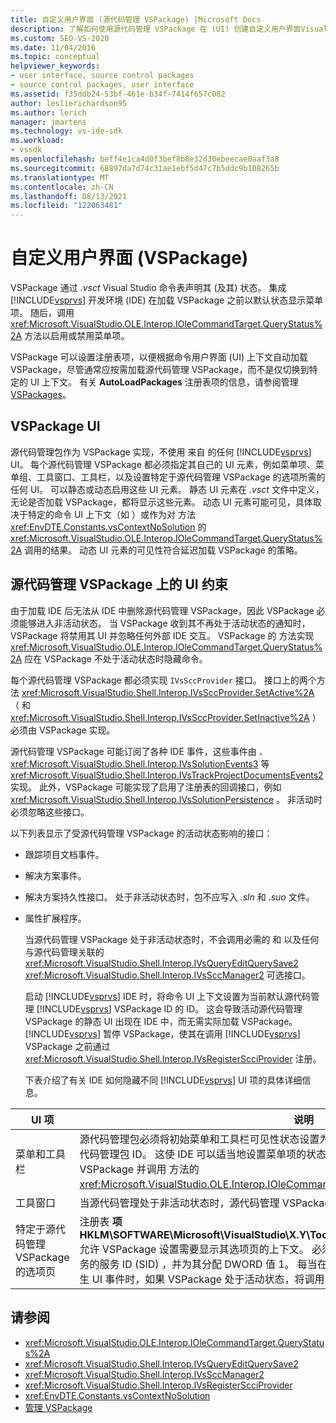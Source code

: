 ```yaml
---
title: 自定义用户界面 (源代码管理 VSPackage) |Microsoft Docs
description: 了解如何使用源代码管理 VSPackage 在 (UI) 创建自定义用户界面Visual Studio VSPackage 来指定 UI 元素。
ms.custom: SEO-VS-2020
ms.date: 11/04/2016
ms.topic: conceptual
helpviewer_keywords:
- user interface, source control packages
- source control packages, user interface
ms.assetid: f35ddb24-53bf-461e-b34f-7414f657c082
author: leslierichardson95
ms.author: lerich
manager: jmartens
ms.technology: vs-ide-sdk
ms.workload:
- vssdk
ms.openlocfilehash: beff4e1ca4d0f3bef8b8e32d30ebeecae0aaf3a8
ms.sourcegitcommit: 68897da7d74c31ae1ebf5d47c7b5ddc9b108265b
ms.translationtype: MT
ms.contentlocale: zh-CN
ms.lasthandoff: 08/13/2021
ms.locfileid: "122063481"
---
```

# <a name="custom-user-interface-source-control-vspackage"></a>自定义用户界面 (VSPackage) 
VSPackage 通过 *.vsct* Visual Studio 命令表声明其 (及其) 状态。 集成 [!INCLUDE[vsprvs](../../code-quality/includes/vsprvs_md.md)] 开发环境 (IDE) 在加载 VSPackage 之前以默认状态显示菜单项。 随后，调用 <xref:Microsoft.VisualStudio.OLE.Interop.IOleCommandTarget.QueryStatus%2A> 方法以启用或禁用菜单项。

 VSPackage 可以设置注册表项，以便根据命令用户界面 (UI) 上下文自动加载 VSPackage，尽管通常应按需加载源代码管理 VSPackage，而不是仅切换到特定的 UI 上下文。 有关 **AutoLoadPackages** 注册表项的信息，请参阅管理 [VSPackages](../../extensibility/managing-vspackages.md)。

## <a name="vspackage-ui"></a>VSPackage UI
 源代码管理包作为 VSPackage 实现，不使用 来自 的任何 [!INCLUDE[vsprvs](../../code-quality/includes/vsprvs_md.md)] UI。 每个源代码管理 VSPackage 都必须指定其自己的 UI 元素，例如菜单项、菜单组、工具窗口、工具栏，以及设置特定于源代码管理 VSPackage 的选项所需的任何 UI。 可以静态或动态启用这些 UI 元素。 静态 UI 元素在 *.vsct* 文件中定义，无论是否加载 VSPackage，都将显示这些元素。 动态 UI 元素可能可见，具体取决于特定的命令 UI 上下文（如 ）或作为对 方法 <xref:EnvDTE.Constants.vsContextNoSolution> 的 <xref:Microsoft.VisualStudio.OLE.Interop.IOleCommandTarget.QueryStatus%2A> 调用的结果。 动态 UI 元素的可见性符合延迟加载 VSPackage 的策略。

## <a name="ui-constraints-on-source-control-vspackages"></a>源代码管理 VSPackage 上的 UI 约束
 由于加载 IDE 后无法从 IDE 中删除源代码管理 VSPackage，因此 VSPackage 必须能够进入非活动状态。 当 VSPackage 收到其不再处于活动状态的通知时，VSPackage 将禁用其 UI 并忽略任何外部 IDE 交互。 VSPackage 的 方法实现 <xref:Microsoft.VisualStudio.OLE.Interop.IOleCommandTarget.QueryStatus%2A> 应在 VSPackage 不处于活动状态时隐藏命令。

 每个源代码管理 VSPackage 都必须实现 `IVsSccProvider` 接口。 接口上的两个方法 <xref:Microsoft.VisualStudio.Shell.Interop.IVsSccProvider.SetActive%2A> （ 和 <xref:Microsoft.VisualStudio.Shell.Interop.IVsSccProvider.SetInactive%2A> ）必须由 VSPackage 实现。

 源代码管理 VSPackage 可能订阅了各种 IDE 事件，这些事件由 、 <xref:Microsoft.VisualStudio.Shell.Interop.IVsSolutionEvents3> 等 <xref:Microsoft.VisualStudio.Shell.Interop.IVsTrackProjectDocumentsEvents2> 实现。 此外，VSPackage 可能实现了启用了注册表的回调接口，例如 <xref:Microsoft.VisualStudio.Shell.Interop.IVsSolutionPersistence> 。 非活动时必须忽略这些接口。

 以下列表显示了受源代码管理 VSPackage 的活动状态影响的接口：

- 跟踪项目文档事件。

- 解决方案事件。

- 解决方案持久性接口。 处于非活动状态时，包不应写入 *.sln* 和 *.suo* 文件。

- 属性扩展程序。

  当源代码管理 VSPackage 处于非活动状态时，不会调用必需的 和 以及任何与源代码管理关联的 <xref:Microsoft.VisualStudio.Shell.Interop.IVsQueryEditQuerySave2> <xref:Microsoft.VisualStudio.Shell.Interop.IVsSccManager2> 可选接口。

  启动 [!INCLUDE[vsprvs](../../code-quality/includes/vsprvs_md.md)] IDE 时，将命令 UI 上下文设置为当前默认源代码管理 [!INCLUDE[vsprvs](../../code-quality/includes/vsprvs_md.md)] VSPackage ID 的 ID。 这会导致活动源代码管理 VSPackage 的静态 UI 出现在 IDE 中，而无需实际加载 VSPackage。 [!INCLUDE[vsprvs](../../code-quality/includes/vsprvs_md.md)] 暂停 VSPackage，使其在调用 [!INCLUDE[vsprvs](../../code-quality/includes/vsprvs_md.md)] VSPackage 之前通过 <xref:Microsoft.VisualStudio.Shell.Interop.IVsRegisterScciProvider> 注册。

  下表介绍了有关 IDE 如何隐藏不同 [!INCLUDE[vsprvs](../../code-quality/includes/vsprvs_md.md)] UI 项的具体详细信息。

| UI 项 | 说明 |
| - | - |
| 菜单和工具栏 | 源代码管理包必须将初始菜单和工具栏可见性状态设置为 *.vsct* 文件的 [VisibilityConstraints](../../extensibility/visibilityconstraints-element.md)节中的源代码管理包 ID。 这使 IDE 可以适当地设置菜单项的状态，而无需加载 [!INCLUDE[vsprvs](../../code-quality/includes/vsprvs_md.md)] VSPackage 并调用 方法的 <xref:Microsoft.VisualStudio.OLE.Interop.IOleCommandTarget.QueryStatus%2A> 实现。 |
| 工具窗口 | 当源代码管理处于非活动状态时，源代码管理 VSPackage 将隐藏它拥有的任何工具窗口。 |
| 特定于源代码管理 VSPackage 的选项页 | 注册表 **项 HKLM\SOFTWARE\Microsoft\VisualStudio\X.Y\ToolsOptionsPages\VisibilityCmdUIContexts** 允许 VSPackage 设置需要显示其选项页的上下文。 必须使用此项下的注册表项，使用源代码管理服务的服务 ID (SID) ，并为其分配 DWORD 值 1。 每当在注册了源代码管理 VSPackage 的上下文中发生 UI 事件时，如果 VSPackage 处于活动状态，将调用 VSPackage。 |

## <a name="see-also"></a>请参阅
- <xref:Microsoft.VisualStudio.OLE.Interop.IOleCommandTarget.QueryStatus%2A>
- <xref:Microsoft.VisualStudio.Shell.Interop.IVsQueryEditQuerySave2>
- <xref:Microsoft.VisualStudio.Shell.Interop.IVsSccManager2>
- <xref:Microsoft.VisualStudio.Shell.Interop.IVsRegisterScciProvider>
- <xref:EnvDTE.Constants.vsContextNoSolution>
- [管理 VSPackage](../../extensibility/managing-vspackages.md)
